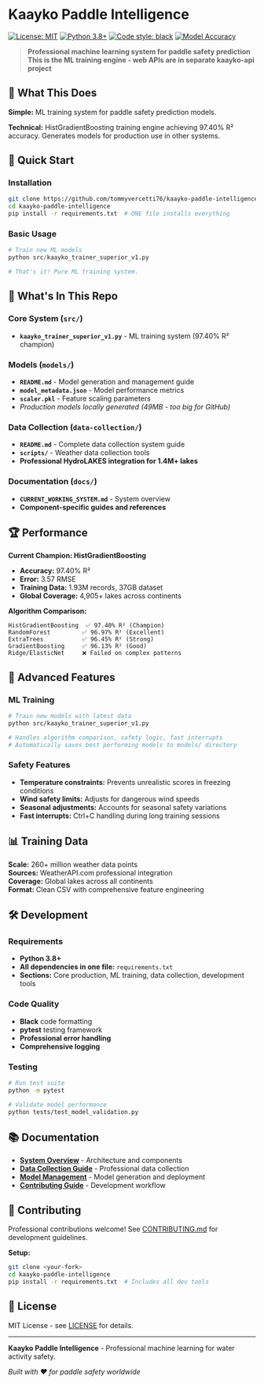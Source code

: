 # Kaayko Paddle Intelligence

[![License: MIT](https://img.shields.io/badge/License-MIT-yellow.svg)](https://opensource.org/licenses/MIT) [![Python 3.8+](https://img.shields.io/badge/python-3.8+-blue.svg)](https://www.python.org/downloads/) [![Code style: black](https://img.shields.io/badge/code%20style-black-000000.svg)](https://github.com/psf/black) [![Model Accuracy](https://img.shields.io/badge/Model%20Accuracy-97.40%25%20R²-brightgreen.svg)](https://github.com/tommyvercetti76/kaayko-paddle-intelligence)

> **Professional machine learning system for paddle safety prediction**  
> **This is the ML training engine - web APIs are in separate kaayko-api project**

## 🎯 What This Does

**Simple:** ML training system for paddle safety prediction models.

**Technical:** HistGradientBoosting training engine achieving 97.40% R² accuracy. Generates models for production use in other systems.

## 🚀 Quick Start

### Installation
```bash
git clone https://github.com/tommyvercetti76/kaayko-paddle-intelligence.git
cd kaayko-paddle-intelligence
pip install -r requirements.txt  # ONE file installs everything
```

### Basic Usage
```python
# Train new ML models
python src/kaayko_trainer_superior_v1.py

# That's it! Pure ML training system.
```

## 📁 What's In This Repo

### Core System (`src/`)
- **`kaayko_trainer_superior_v1.py`** - ML training system (97.40% R² champion)

### Models (`models/`)
- **`README.md`** - Model generation and management guide
- **`model_metadata.json`** - Model performance metrics
- **`scaler.pkl`** - Feature scaling parameters
- *Production models locally generated (49MB - too big for GitHub)*

### Data Collection (`data-collection/`)
- **`README.md`** - Complete data collection system guide
- **`scripts/`** - Weather data collection tools
- **Professional HydroLAKES integration for 1.4M+ lakes**

### Documentation (`docs/`)
- **`CURRENT_WORKING_SYSTEM.md`** - System overview
- **Component-specific guides and references**

## 🏆 Performance

**Current Champion: HistGradientBoosting**
- **Accuracy:** 97.40% R²
- **Error:** 3.57 RMSE  
- **Training Data:** 1.93M records, 37GB dataset
- **Global Coverage:** 4,905+ lakes across continents

**Algorithm Comparison:**
```
HistGradientBoosting  ✅ 97.40% R² (Champion)
RandomForest         ✅ 96.97% R² (Excellent)
ExtraTrees           ✅ 96.45% R² (Strong)
GradientBoosting     ✅ 96.13% R² (Good)
Ridge/ElasticNet     ❌ Failed on complex patterns
```

## 🔧 Advanced Features

### ML Training
```bash
# Train new models with latest data
python src/kaayko_trainer_superior_v1.py

# Handles algorithm comparison, safety logic, fast interrupts
# Automatically saves best performing models to models/ directory
```

### Safety Features
- **Temperature constraints:** Prevents unrealistic scores in freezing conditions
- **Wind safety limits:** Adjusts for dangerous wind speeds
- **Seasonal adjustments:** Accounts for seasonal safety variations
- **Fast interrupts:** Ctrl+C handling during long training sessions

## 📊 Training Data

**Scale:** 260+ million weather data points  
**Sources:** WeatherAPI.com professional integration  
**Coverage:** Global lakes across all continents  
**Format:** Clean CSV with comprehensive feature engineering

## 🛠️ Development

### Requirements
- **Python 3.8+**
- **All dependencies in one file:** `requirements.txt`
- **Sections:** Core production, ML training, data collection, development tools

### Code Quality
- **Black** code formatting
- **pytest** testing framework  
- **Professional error handling**
- **Comprehensive logging**

### Testing
```bash
# Run test suite
python -m pytest

# Validate model performance
python tests/test_model_validation.py
```

## 📚 Documentation

- **[System Overview](docs/CURRENT_WORKING_SYSTEM.md)** - Architecture and components
- **[Data Collection Guide](data-collection/README.md)** - Professional data collection
- **[Model Management](models/README.md)** - Model generation and deployment
- **[Contributing Guide](CONTRIBUTING.md)** - Development workflow

## 🤝 Contributing

Professional contributions welcome! See [CONTRIBUTING.md](CONTRIBUTING.md) for development guidelines.

**Setup:**
```bash
git clone <your-fork>
cd kaayko-paddle-intelligence
pip install -r requirements.txt  # Includes all dev tools
```

## 📄 License

MIT License - see [LICENSE](LICENSE) for details.

---

**Kaayko Paddle Intelligence** - Professional machine learning for water activity safety.

*Built with ❤️ for paddle safety worldwide*

